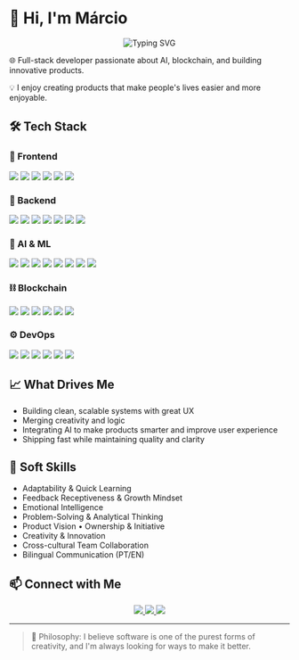 # 👋 Hi, I'm Márcio

<div align="center">
  <img src="https://readme-typing-svg.herokuapp.com?font=Fira+Code&pause=1000&color=F75C7E&center=true&vCenter=true&width=435&lines=Full-stack+Developer;AI+Enthusiast;Blockchain+Explorer;Product+Builder" alt="Typing SVG" />
</div>

🌐 Full-stack developer passionate about AI, blockchain, and building innovative products.

💡 I enjoy creating products that make people's lives easier and more enjoyable.

## 🛠 Tech Stack

### 🎨 Frontend

<div>
  <img src="https://img.shields.io/badge/React-20232A?style=for-the-badge&logo=react&logoColor=61DAFB" />
  <img src="https://img.shields.io/badge/Next.js-000000?style=for-the-badge&logo=next.js&logoColor=white" />
  <img src="https://img.shields.io/badge/TypeScript-007ACC?style=for-the-badge&logo=typescript&logoColor=white" />
  <img src="https://img.shields.io/badge/Tailwind_CSS-38B2AC?style=for-the-badge&logo=tailwind-css&logoColor=white" />
  <img src="https://img.shields.io/badge/Electron-2B2E3A?style=for-the-badge&logo=electron&logoColor=9FEAF9" />
  <img src="https://img.shields.io/badge/React_Native-20232A?style=for-the-badge&logo=react&logoColor=61DAFB" />
</div>

### 💾 Backend

<div>
  <img src="https://img.shields.io/badge/Node.js-43853D?style=for-the-badge&logo=node.js&logoColor=white" />
  <img src="https://img.shields.io/badge/NestJS-E0234E?style=for-the-badge&logo=nestjs&logoColor=white" />
  <img src="https://img.shields.io/badge/MongoDB-4EA94B?style=for-the-badge&logo=mongodb&logoColor=white" />
  <img src="https://img.shields.io/badge/Python-3776AB?style=for-the-badge&logo=python&logoColor=white" />
  <img src="https://img.shields.io/badge/FastAPI-009688?style=for-the-badge&logo=fastapi&logoColor=white" />
  <img src="https://img.shields.io/badge/Redis-DC382D?style=for-the-badge&logo=redis&logoColor=white" />
  <img src="https://img.shields.io/badge/Microservices-000000?style=for-the-badge&logo=kubernetes&logoColor=white" />
</div>

### 🤖 AI & ML

<div>
  <img src="https://img.shields.io/badge/OpenAI-412991?style=for-the-badge&logo=openai&logoColor=white" />
  <img src="https://img.shields.io/badge/Anthropic-000000?style=for-the-badge&logo=anthropic&logoColor=white" />
  <img src="https://img.shields.io/badge/Google_AI-4285F4?style=for-the-badge&logo=google&logoColor=white" />
  <img src="https://img.shields.io/badge/Microsoft_AI-0078D4?style=for-the-badge&logo=microsoft&logoColor=white" />
  <img src="https://img.shields.io/badge/LLM-000000?style=for-the-badge&logo=artificial-intelligence&logoColor=white" />
  <img src="https://img.shields.io/badge/AI_Agents-000000?style=for-the-badge&logo=robot&logoColor=white" />
  <img src="https://img.shields.io/badge/TTS/STT-000000?style=for-the-badge&logo=voice-recognition&logoColor=white" />
  <img src="https://img.shields.io/badge/MCP-000000?style=for-the-badge&logo=brain&logoColor=white" />
</div>

### ⛓️ Blockchain

<div>
  <img src="https://img.shields.io/badge/Solidity-363636?style=for-the-badge&logo=solidity&logoColor=white" />
  <img src="https://img.shields.io/badge/Ethereum-3C3C3D?style=for-the-badge&logo=ethereum&logoColor=white" />
  <img src="https://img.shields.io/badge/IPFS-65C2CB?style=for-the-badge&logo=ipfs&logoColor=white" />
  <img src="https://img.shields.io/badge/Chainlink-375BD2?style=for-the-badge&logo=chainlink&logoColor=white" />
  <img src="https://img.shields.io/badge/WorldID-000000?style=for-the-badge&logo=worldcoin&logoColor=white" />
  <img src="https://img.shields.io/badge/The_Graph-000000?style=for-the-badge&logo=the-graph&logoColor=white" />
</div>

### ⚙️ DevOps

<div>
  <img src="https://img.shields.io/badge/Docker-2496ED?style=for-the-badge&logo=docker&logoColor=white" />
  <img src="https://img.shields.io/badge/GitHub_Actions-2088FF?style=for-the-badge&logo=github-actions&logoColor=white" />
  <img src="https://img.shields.io/badge/Vercel-000000?style=for-the-badge&logo=vercel&logoColor=white" />
  <img src="https://img.shields.io/badge/Heroku-430098?style=for-the-badge&logo=heroku&logoColor=white" />
  <img src="https://img.shields.io/badge/Git-F05032?style=for-the-badge&logo=git&logoColor=white" />
  <img src="https://img.shields.io/badge/Linux-FCC624?style=for-the-badge&logo=linux&logoColor=black" />
</div>

## 📈 What Drives Me

- Building clean, scalable systems with great UX
- Merging creativity and logic
- Integrating AI to make products smarter and improve user experience
- Shipping fast while maintaining quality and clarity

## 🧠 Soft Skills

- Adaptability & Quick Learning
- Feedback Receptiveness & Growth Mindset
- Emotional Intelligence
- Problem-Solving & Analytical Thinking
- Product Vision • Ownership & Initiative
- Creativity & Innovation
- Cross-cultural Team Collaboration
- Bilingual Communication (PT/EN)

## 📫 Connect with Me

<div align="center">
  <a href="https://x.com/heymakio">
    <img src="https://img.shields.io/badge/𝕏-000000?style=for-the-badge&logo=x&logoColor=white" />
  </a>
  <a href="https://www.linkedin.com/in/marciobdev/">
    <img src="https://img.shields.io/badge/LinkedIn-0A66C2?style=for-the-badge&logo=linkedin&logoColor=white" />
  </a>
  <a href="https://marcio.online/">
    <img src="https://img.shields.io/badge/Website-4285F4?style=for-the-badge&logo=google-chrome&logoColor=white" />
  </a>
</div>

---

> 🧠 Philosophy: I believe software is one of the purest forms of creativity, and I'm always looking for ways to make it better.
